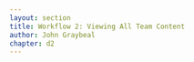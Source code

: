 ```yaml
---
layout: section
title: Workflow 2: Viewing All Team Content
author: John Graybeal
chapter: d2
---
```

